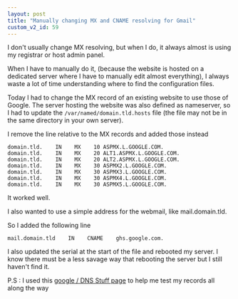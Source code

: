 ```yaml
---
layout: post
title: "Manually changing MX and CNAME resolving for Gmail"
custom_v2_id: 59
---
```


I don't usually change MX resolving, but when I do, it always almost is using
my registrar or host admin panel.

When I have to manually do it, (because the website is hosted on a dedicated
server where I have to manually edit almost everything), I always waste a lot
of time understanding where to find the configuration files.

Today I had to change the MX record of an existing website to use those of
Google. The server hosting the website was also defined as nameserver, so I
had to update the `/var/named/domain.tld.hosts` file (the file may not be in
the same directory in your own server).

I remove the line relative to the MX records and added those instead

    
```
domain.tld.    IN    MX    10 ASPMX.L.GOOGLE.COM.  
domain.tld.    IN    MX    20 ALT1.ASPMX.L.GOOGLE.COM.  
domain.tld.    IN    MX    20 ALT2.ASPMX.L.GOOGLE.COM.  
domain.tld.    IN    MX    30 ASPMX2.L.GOOGLE.COM.  
domain.tld.    IN    MX    30 ASPMX3.L.GOOGLE.COM.  
domain.tld.    IN    MX    30 ASPMX4.L.GOOGLE.COM.  
domain.tld.    IN    MX    30 ASPMX5.L.GOOGLE.COM.
```

It worked well.

I also wanted to use a simple address for the webmail, like mail.domain.tld.

So I added the following line

    
```
mail.domain.tld    IN    CNAME    ghs.google.com.
```

I also updated the serial at the start of the file and rebooted my server. I
know there must be a less savage way that rebooting the server but I still
haven't find it.

P.S : I used this [google / DNS Stuff
page](http://www.google.com/support/a/bin/answer.py?hl=en&answer=116393) to
help me test my records all along the way

